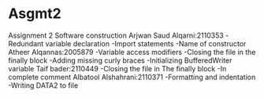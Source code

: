 # Asgmt2
Assignment 2 Software construction 
Arjwan Saud Alqarni:2110353
-Redundant variable declaration​
-Import statements
-Name of constructor
Atheer Alqannas:2005879
-Variable access modifiers
-Closing the file in the finally block
-Adding missing curly braces
-Initializing BufferedWriter variable
Taif bader:2110449
-Closing the file in The finally block
-In complete comment
Albatool Alshahrani:2110371
-Formatting and indentation
-Writing DATA2 to file 


